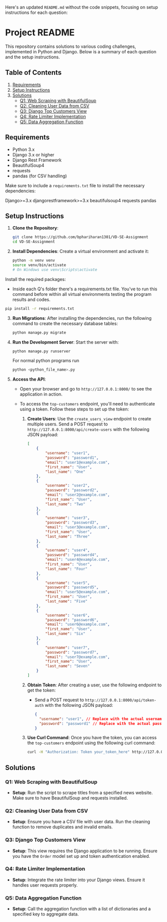 Here's an updated `README.md` without the code snippets, focusing on setup instructions for each question:

# Project README

This repository contains solutions to various coding challenges, implemented in Python and Django. Below is a summary of each question and the setup instructions.

## Table of Contents

1. [Requirements](#requirements)
2. [Setup Instructions](#setup-instructions)
3. [Solutions](#solutions)
   - [Q1: Web Scraping with BeautifulSoup](#q1-web-scraping-with-beautifulsoup)
   - [Q2: Cleaning User Data from CSV](#q2-cleaning-user-data-from-csv)
   - [Q3: Django Top Customers View](#q3-django-top-customers-view)
   - [Q4: Rate Limiter Implementation](#q4-rate-limiter-implementation)
   - [Q5: Data Aggregation Function](#q5-data-aggregation-function)

## Requirements

- Python 3.x
- Django 3.x or higher
- Django Rest Framework
- BeautifulSoup4
- requests
- pandas (for CSV handling)

Make sure to include a `requirements.txt` file to install the necessary dependencies:

Django>=3.x
djangorestframework>=3.x
beautifulsoup4
requests
pandas

## Setup Instructions

1. **Clone the Repository**:

   ```bash
   git clone https://github.com/bphariharan1301/VD-SE-Assignment
   cd VD-SE-Assignment

   ```

2. **Install Dependencies**:
   Create a virtual environment and activate it:

   ```bash
   python -m venv venv
   source venv/bin/activate
   # On Windows use venv\Scripts\activate

   ```

Install the required packages:

- Inside each Q's folder there's a requirements.txt file. You've to run this command before within all virtual environments testing the program results and codes.

```bash
pip install -r requirements.txt
```

3. **Run Migrations**:
   After installing the dependencies, run the following command to create the necessary database tables:

   ```bash
   python manage.py migrate
   ```

4. **Run the Development Server**:
   Start the server with:

   ```bash
   python manage.py runserver
   ```

   For normal python programs run

   ```bash
   python <python_file_name>.py
   ```

5. **Access the API**:

   - Open your browser and go to `http://127.0.0.1:8000/` to see the application in action.
   - To access the `top-customers` endpoint, you'll need to authenticate using a token. Follow these steps to set up the token:

     1. **Create Users**: Use the `create_users_view` endpoint to create multiple users. Send a POST request to `http://127.0.0.1:8000/api/create-users` with the following JSON payload:

        ```json
        [
        	{
        		"username": "user1",
        		"password": "password1",
        		"email": "user1@example.com",
        		"first_name": "User",
        		"last_name": "One"
        	},
        	{
        		"username": "user2",
        		"password": "password2",
        		"email": "user2@example.com",
        		"first_name": "User",
        		"last_name": "Two"
        	},
        	{
        		"username": "user3",
        		"password": "password3",
        		"email": "user3@example.com",
        		"first_name": "User",
        		"last_name": "Three"
        	},
        	{
        		"username": "user4",
        		"password": "password4",
        		"email": "user4@example.com",
        		"first_name": "User",
        		"last_name": "Four"
        	},
        	{
        		"username": "user5",
        		"password": "password5",
        		"email": "user5@example.com",
        		"first_name": "User",
        		"last_name": "Five"
        	},
        	{
        		"username": "user6",
        		"password": "password6",
        		"email": "user6@example.com",
        		"first_name": "User",
        		"last_name": "Six"
        	},
        	{
        		"username": "user7",
        		"password": "password7",
        		"email": "user7@example.com",
        		"first_name": "User",
        		"last_name": "Seven"
        	}
        ]
        ```

     2. **Obtain Token**: After creating a user, use the following endpoint to get the token:

        - Send a POST request to `http://127.0.0.1:8000/api/token-auth` with the following JSON payload:
          ```json
          {
          	"username": "user1", // Replace with the actual username
          	"password": "password1" // Replace with the actual password
          }
          ```

     3. **Use Curl Command**: Once you have the token, you can access the `top-customers` endpoint using the following curl command:
        ```bash
        curl -H "Authorization: Token your_token_here" http://127.0.0.1:8000/api/top-customers
        ```

## Solutions

### Q1: Web Scraping with BeautifulSoup

- **Setup**: Run the script to scrape titles from a specified news website. Make sure to have BeautifulSoup and requests installed.

### Q2: Cleaning User Data from CSV

- **Setup**: Ensure you have a CSV file with user data. Run the cleaning function to remove duplicates and invalid emails.

### Q3: Django Top Customers View

- **Setup**: This view requires the Django application to be running. Ensure you have the `Order` model set up and token authentication enabled.

### Q4: Rate Limiter Implementation

- **Setup**: Integrate the rate limiter into your Django views. Ensure it handles user requests properly.

### Q5: Data Aggregation Function

- **Setup**: Call the aggregation function with a list of dictionaries and a specified key to aggregate data.
